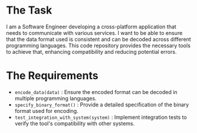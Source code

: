 # The Task

I am a Software Engineer developing a cross-platform application that needs to communicate with various services. I want to be able to ensure that the data format used is consistent and can be decoded across different programming languages. This code repository provides the necessary tools to achieve that, enhancing compatibility and reducing potential errors.

# The Requirements

* `encode_data(data)` : Ensure the encoded format can be decoded in multiple programming languages.
* `specify_binary_format()` : Provide a detailed specification of the binary format used for encoding.
* `test_integration_with_system(system)` : Implement integration tests to verify the tool's compatibility with other systems.
